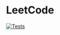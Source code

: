 # LeetCode
[![Tests](https://github.com/MohsenBg/LeetCode/actions/workflows/rust.yml/badge.svg)](https://github.com/MohsenBg/LeetCode/actions/workflows/rust.yml)
